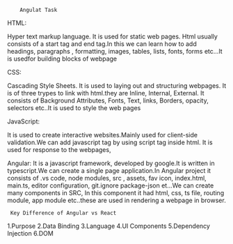         Angulat Task
HTML:
   <p>Hyper text markup language. It is used for static web pages. Html usually consists of a start tag and end tag.In this we can learn how to add headings, paragraphs , formatting, images, tables, lists, fonts, forms etc...It is usedfor building blocks of webpage</p>



CSS:
  <p>Cascading Style Sheets. It is used to laying out and structuring webpages. It is of three trypes to link with html.they are Inline, Internal, External. It consists of Background Attributes, Fonts, Text, links, Borders, opacity, selectors etc..It is used to style the web pages</p>
   
JavaScript:
  <p> It is used to create interactive websites.Mainly used for client-side validation.We can add javascript tag by using script tag  inside html. It is used for response to the webpages,</p>


  Angular:
     It  is a javascript framework, developed by google.It is written in typescript.We can create a single page application.In Angular project it consists of .vs code, node modules, src , assets, fav icon, index.html, main.ts, editor configuration, git.ignore package-json et...We can create many components in SRC, In this component it had html, css, ts file, routing module, app module etc..these are used in rendering a webpage in browser.





     Key Difference of Angular vs React
1.Purpose 
2.Data Binding 
3.Language 
4.UI Components
5.Dependency Injection
6.DOM